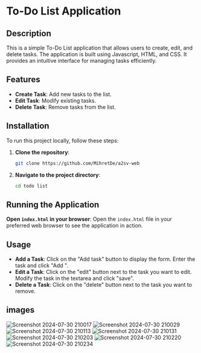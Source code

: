 # To-Do List Application

## Description

This is a simple To-Do List application that allows users to create, edit, and delete tasks. The application is built using Javascript, HTML, and CSS. It provides an intuitive interface for managing tasks efficiently.

## Features

- **Create Task**: Add new tasks to the list.
- **Edit Task**: Modify existing tasks.
- **Delete Task**: Remove tasks from the list.

## Installation

To run this project locally, follow these steps:

1. **Clone the repository**:
    ```bash
    git clone https://github.com/MihretDe/a2sv-web
    ```
2. **Navigate to the project directory**:
    ```bash
    cd todo list
    ```

## Running the Application


 **Open `index.html` in your browser**:
    Open the `index.html` file in your preferred web browser to see the application in action.

## Usage

- **Add a Task**: Click on the "Add task" button to display the form. Enter the task and click "Add ".
- **Edit a Task**: Click on the "edit" button next to the task you want to edit. Modify the task in the textarea and click "save".
- **Delete a Task**: Click on the "delete" button next to the task you want to remove.
## images
![Screenshot 2024-07-30 210017](https://github.com/user-attachments/assets/2888556f-bae0-4224-a82e-402492262189)
![Screenshot 2024-07-30 210029](https://github.com/user-attachments/assets/035512cf-2278-45d5-9d1a-44066fb6602c)
![Screenshot 2024-07-30 210113](https://github.com/user-attachments/assets/73bfb164-001b-4c47-9d94-1b4a93fffdfe)
![Screenshot 2024-07-30 210131](https://github.com/user-attachments/assets/a52f596e-8de2-41fe-9ead-e8cb0c70addd)
![Screenshot 2024-07-30 210203](https://github.com/user-attachments/assets/f5bca856-25d8-4e63-b49b-63012ee2a6cf)
![Screenshot 2024-07-30 210220](https://github.com/user-attachments/assets/a5e18980-427f-41c0-a0fd-b07a2f70f0c8)
![Screenshot 2024-07-30 210234](https://github.com/user-attachments/assets/a8d5ceb6-67e1-48a3-9767-f4a5b0e248ca)



